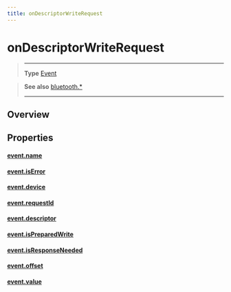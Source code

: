```yaml
---
title: onDescriptorWriteRequest
---
```

# onDescriptorWriteRequest

> --------------------- ------------------------------------------------------------------------------------------
> __Type__              [Event](https://docs.coronalabs.com/api/type/Event.html)


> __See also__          [bluetooth.*](/plugin/bluetooth/)
> --------------------- ------------------------------------------------------------------------------------------

## Overview

## Properties

#### [event.name](/plugin/bluetooth/type/Server/event/onDescriptorWriteRequest/name)

#### [event.isError](/plugin/bluetooth/type/Server/event/onDescriptorWriteRequest/isError)

#### [event.device](/plugin/bluetooth/type/Server/event/onDescriptorWriteRequest/device)

#### [event.requestId](/plugin/bluetooth/type/Server/event/onDescriptorWriteRequest/requestId)

#### [event.descriptor](/plugin/bluetooth/type/Server/event/onDescriptorWriteRequest/descriptor)

#### [event.isPreparedWrite](/plugin/bluetooth/type/Server/event/onDescriptorWriteRequest/isPreparedWrite)

#### [event.isResponseNeeded](/plugin/bluetooth/type/Server/event/onDescriptorWriteRequest/isResponseNeeded)

#### [event.offset](/plugin/bluetooth/type/Server/event/onDescriptorWriteRequest/offset)

#### [event.value](/plugin/bluetooth/type/Server/event/onDescriptorWriteRequest/value)